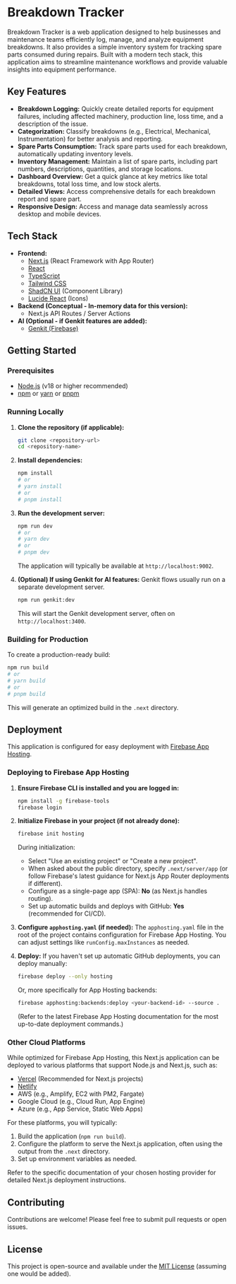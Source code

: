 
# Breakdown Tracker

Breakdown Tracker is a web application designed to help businesses and maintenance teams efficiently log, manage, and analyze equipment breakdowns. It also provides a simple inventory system for tracking spare parts consumed during repairs. Built with a modern tech stack, this application aims to streamline maintenance workflows and provide valuable insights into equipment performance.

## Key Features

*   **Breakdown Logging:** Quickly create detailed reports for equipment failures, including affected machinery, production line, loss time, and a description of the issue.
*   **Categorization:** Classify breakdowns (e.g., Electrical, Mechanical, Instrumentation) for better analysis and reporting.
*   **Spare Parts Consumption:** Track spare parts used for each breakdown, automatically updating inventory levels.
*   **Inventory Management:** Maintain a list of spare parts, including part numbers, descriptions, quantities, and storage locations.
*   **Dashboard Overview:** Get a quick glance at key metrics like total breakdowns, total loss time, and low stock alerts.
*   **Detailed Views:** Access comprehensive details for each breakdown report and spare part.
*   **Responsive Design:** Access and manage data seamlessly across desktop and mobile devices.

## Tech Stack

*   **Frontend:**
    *   [Next.js](https://nextjs.org/) (React Framework with App Router)
    *   [React](https://reactjs.org/)
    *   [TypeScript](https://www.typescriptlang.org/)
    *   [Tailwind CSS](https://tailwindcss.com/)
    *   [ShadCN UI](https://ui.shadcn.com/) (Component Library)
    *   [Lucide React](https://lucide.dev/) (Icons)
*   **Backend (Conceptual - In-memory data for this version):**
    *   Next.js API Routes / Server Actions
*   **AI (Optional - if Genkit features are added):**
    *   [Genkit (Firebase)](https://firebase.google.com/docs/genkit)

## Getting Started

### Prerequisites

*   [Node.js](https://nodejs.org/) (v18 or higher recommended)
*   [npm](https://www.npmjs.com/) or [yarn](https://yarnpkg.com/) or [pnpm](https://pnpm.io/)

### Running Locally

1.  **Clone the repository (if applicable):**
    ```bash
    git clone <repository-url>
    cd <repository-name>
    ```

2.  **Install dependencies:**
    ```bash
    npm install
    # or
    # yarn install
    # or
    # pnpm install
    ```

3.  **Run the development server:**
    ```bash
    npm run dev
    # or
    # yarn dev
    # or
    # pnpm dev
    ```
    The application will typically be available at `http://localhost:9002`.

4.  **(Optional) If using Genkit for AI features:**
    Genkit flows usually run on a separate development server.
    ```bash
    npm run genkit:dev
    ```
    This will start the Genkit development server, often on `http://localhost:3400`.

### Building for Production

To create a production-ready build:

```bash
npm run build
# or
# yarn build
# or
# pnpm build
```

This will generate an optimized build in the `.next` directory.

## Deployment

This application is configured for easy deployment with [Firebase App Hosting](https://firebase.google.com/docs/app-hosting).

### Deploying to Firebase App Hosting

1.  **Ensure Firebase CLI is installed and you are logged in:**
    ```bash
    npm install -g firebase-tools
    firebase login
    ```

2.  **Initialize Firebase in your project (if not already done):**
    ```bash
    firebase init hosting
    ```
    During initialization:
    *   Select "Use an existing project" or "Create a new project".
    *   When asked about the public directory, specify `.next/server/app` (or follow Firebase's latest guidance for Next.js App Router deployments if different).
    *   Configure as a single-page app (SPA): **No** (as Next.js handles routing).
    *   Set up automatic builds and deploys with GitHub: **Yes** (recommended for CI/CD).

3.  **Configure `apphosting.yaml` (if needed):**
    The `apphosting.yaml` file in the root of the project contains configuration for Firebase App Hosting. You can adjust settings like `runConfig.maxInstances` as needed.

4.  **Deploy:**
    If you haven't set up automatic GitHub deployments, you can deploy manually:
    ```bash
    firebase deploy --only hosting
    ```
    Or, more specifically for App Hosting backends:
    ```bash
    firebase apphosting:backends:deploy <your-backend-id> --source .
    ```
    (Refer to the latest Firebase App Hosting documentation for the most up-to-date deployment commands.)

### Other Cloud Platforms

While optimized for Firebase App Hosting, this Next.js application can be deployed to various platforms that support Node.js and Next.js, such as:

*   [Vercel](https://vercel.com/) (Recommended for Next.js projects)
*   [Netlify](https://www.netlify.com/)
*   AWS (e.g., Amplify, EC2 with PM2, Fargate)
*   Google Cloud (e.g., Cloud Run, App Engine)
*   Azure (e.g., App Service, Static Web Apps)

For these platforms, you will typically:
1.  Build the application (`npm run build`).
2.  Configure the platform to serve the Next.js application, often using the output from the `.next` directory.
3.  Set up environment variables as needed.

Refer to the specific documentation of your chosen hosting provider for detailed Next.js deployment instructions.

## Contributing

Contributions are welcome! Please feel free to submit pull requests or open issues.

## License

This project is open-source and available under the [MIT License](LICENSE.md) (assuming one would be added).